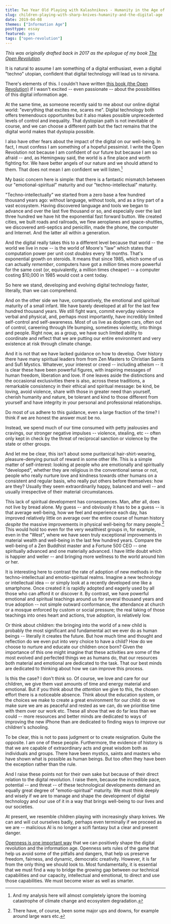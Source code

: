 ```yaml
---
title: Two Year Old Playing with Kalashnikovs - Humanity in the Age of AI
slug: children-playing-with-sharp-knives-humanity-and-the-digital-age
date: 2019-04-08
themes: ["Information Age"]
posttype: essay
featured: yes
tags: ["open-revolution"]
---
```


*This was originally drafted back in 2017 as the epilogue of my book [The Open Revolution][or].*

It is natural to assume I am something of a digital enthusiast, even a digital "techno" utopian, confident that digital technology will lead us to nirvana.

There's elements of this. I couldn't have written [this book (the Open Revolution)][or] if I wasn't excited -- even passionate -- about the possibilities of this digital information age.

[or]: https://openrevolution.net/

At the same time, as someone recently said to me about our online digital world: "everything that excites me, scares me". Digital technology both offers tremendoucs opportunites but it also makes possible unprecedented levels of control and inequality. That dystopian path is not inevitable of course, and we can choose a different path but the fact remains that the digital world makes that dystopia possible.

I also have other fears about the impact of the digital on our well-being. In fact, I must confess I am something of a hopeful pessimist. I write the Open Revolution not because I am confident of our future but because I am so afraid -- and, as Hemingway said, the world is a fine place and worth fighting for. We have better angels of our nature and we should attend to them. That does not mean I am confident we will listen.[^climate]

[^climate]: And my analysis here will almost completely ignore the looming catastrophe of climate change and ecosystem degradation.

My basic concern here is simple: that there is a fantastic mismatch between our "emotional-spiritual" maturity and our "techno-intellectual" maturity.

"Techno-intellectually" we started from a zero base a few hundred thousand years ago: without language, without tools, and as a tiny part of a vast ecosystem. Having discovered language and tools we began to advance and over the last five thousand or so, and especially over the last three hundred we have hit the exponential fast forward button. We created cities, we built roads and railroads, we flew aeroplanes and space-shuttles, we discovered anti-septics and penicillin, made the phone, the computer and Internet. And the latter all within a generation.

And the digital really takes this to a different level because that world -- the world we live in now -- is the world of Moore's "law" which states that computation power per unit cost *doubles* every 18 months. That's exponential growth on steroids. It means that since 1985, which some of us can actually *remember*, computers have got a *million* times more powerful for the same cost (or, equivalently, a million times cheaper) -- a computer costing $10,000 in 1985 would cost a cent today.

So here we stand, developing and evolving digital technology faster, literally, than we can comprehend.

And on the other side we have, comparatively, the emotional and spiritual maturity of a small infant. We have barely developed at all for the last few hundred thousand years. We still fight wars, commit everyday violence verbal and physical, and, perhaps most importantly, have incredibly limited self-control and self-awareness. Most of us live as dodgem cars, often out of control, careering through life bumping, sometimes violently, into things and people. Right now, as a group, we have such limited ability to coordinate and reflect that we are putting our entire environment and very existence at risk through climate change.

And it is not that we have lacked guidance on how to develop. Over history there have many spiritual leaders from from Zen Masters to Christian Saints and Sufi Mystics. Whatever, your interest or creed -- including atheism -- it is clear these have been powerful figures, with inspiring messages of human freedom, liberation and love. If one leaves aside the distinctions and the occasional exclusivities there is also, across these traditions, a remarkable consistency in their ethical and spiritual message: be kind, be loving, avoid violence, share with those in greater need than yourself, cherish humanity and nature, be tolerant and kind to those different from yourself and have integrity in your personal and professional relationships.

Do most of us adhere to this guidance, even a large fraction of the time? I think if we are honest the answer must be no.

Instead, we spend much of our time consumed with petty jealousies and cravings, our stronger negative impulses -- violence, stealing, etc -- often only kept in check by the threat of reciprocal sanction or violence by the state or other groups.

And let me be clear, this isn't about some puritanical hair-shirt-wearing, pleasure-denying pursuit of reward in some other life. This is a simple matter of self-interest: looking at people who are emotionally and spiritually "developed", whether they are religious in the conventional sense or not, people who really nurture love and kindness towards other humans on a consistent and regular basis, who really put others before themselves: how are they? Usually they seem extraordinarily happy, balanced and well -- and usually irrespective of their material circumstances.

This lack of spiritual development has consequences. Man, after all, does not live by bread alone. My guess -- and obviously it has to be a guess -- is that average well-being, how we feel and experience each day, has improved relatively little on average over the entire course of human history *despite* the massive improvements in physical well-being for many people.[^smoothing] This would hold too even for the very wealthiest groups in, for example, even in the "West", where we have seen truly exceptional improvements in material wealth and well-being in the last few hundred years. Compare the well-being of a Zen Buddhist master and a Fortune 500 CEO -- one spiritually advanced and one materially advanced. I have little doubt which is happier and weller -- and bringing more wellness to the world around him or her.

[^smoothing]: There have, of course, been some major ups and downs, for example around large wars etc.

It is interesting here to contrast the rate of adoption of new methods in the techno-intellectual and emotio-spiritual realms. Imagine a new technology or intellectual idea -- or simply look at a recently developed one like a smartphone. Once created it is rapidly adopted and eagerly used by all those who can afford it or discover it. By contrast, we have powerful emotional and spiritual teachings around us for several thousand years and true adoption -- not simple outward conformance, the attendance at church or a mosque enforced by custom or social pressure; the real taking of those teachings into ones heart and actions, true adoption, is relatively low.

Or think about children: the bringing into the world of a new child is probably the most significant and fundamental act we ever do as human beings -- literally it creates the future. But how much time and thought and reflection do we even put into very choice to have a child? How do we choose to nurture and educate our children once born? Given the importance of this one might imagine that these activities are some of the most evolved and perfected things we as humans do, that our resources both material and emotional are dedicated to the task. That our best minds are dedicated to thinking about how we can improve this process.

Is this the case? I don't think so. Of course, we love and care for our children, we give them vast amounts of time and energy material and emotional. But if you think about the *attention* we give to this, the chosen  effort there is a noticeable absence. Think about the education system, or the choices we make to create a great environment for our child: do we make sure we are as peaceful and rested as we can, do we prioritise time with them over our work etc. These all show that we do far less than we could -- more resources and better minds are dedicated to ways of improving the new iPhone than are dedicated to finding ways to improve our children's schooling.

To be clear, this is not to pass judgment or to create resignation. Quite the opposite. I am one of these people. Furthermore, the evidence of history is that we are capable of extraordinary acts and great wisdom both as individuals and groups. There have been mystics, saints and masters who have shown what is possible as human beings. But too often they have been the exception rather than the rule.

And I raise these points not for their own sake but because of their direct relation to the digital revolution. I raise them, because the incredible pace, potential -- and threat -- of these technological developments demand an equally great degree of "emotio-spiritual" maturity. We must think deeply and wisely if we are to manage and shape the development of digital technology and our use of it in a way that brings well-being to our lives and our societies. 

At present, we resemble children playing with increasingly sharp knives. We can and will cut ourselves badly, perhaps even terminally if we proceed as we are -- malicious AI is no longer a scifi fantasy but a clear and present danger.

[Openness is one important way][or] that we can positively shape the digital revolution and the information age. Openness sets rules of the game that help us avoid some of the pitfalls and dangers, that help us preserve freedom, fairness, and dynamic, democratic creativity. However, it is far from the only thing we should look to. Most fundamentally, it is essential that we must find a way to bridge the growing gap between our technical capabilities and our capacity, intellectual and emotional, to direct and use those capabilities. We must become wiser as well as smarter.

